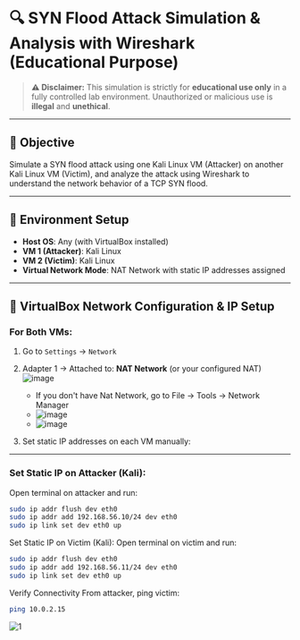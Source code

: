 # 🔍 SYN Flood Attack Simulation & Analysis with Wireshark (Educational Purpose)

> **⚠️ Disclaimer:** This simulation is strictly for **educational use only** in a fully controlled lab environment. Unauthorized or malicious use is **illegal** and **unethical**.

---

## 🎯 Objective

Simulate a SYN flood attack using one Kali Linux VM (Attacker) on another Kali Linux VM (Victim), and analyze the attack using Wireshark to understand the network behavior of a TCP SYN flood.

---

## 🧰 Environment Setup

- **Host OS**: Any (with VirtualBox installed)
- **VM 1 (Attacker)**: Kali Linux
- **VM 2 (Victim)**: Kali Linux
- **Virtual Network Mode**: NAT Network with static IP addresses assigned

---

## 🔌 VirtualBox Network Configuration & IP Setup

### For Both VMs:

1. Go to `Settings` → `Network`
2. Adapter 1 → Attached to: **NAT Network** (or your configured NAT) ![image](https://github.com/user-attachments/assets/bd9730bf-e9d4-48e6-ab1a-e449d2753eba)
   * If you don't have Nat Network, go to File -> Tools -> Network Manager
   * ![image](https://github.com/user-attachments/assets/bc560c40-6c65-418b-8333-6edd9baef45f)
   * ![image](https://github.com/user-attachments/assets/258c369e-3615-4509-ad65-eb180c0de2d3)


3. Set static IP addresses on each VM manually:

---

### Set Static IP on Attacker (Kali):

Open terminal on attacker and run:

```bash
sudo ip addr flush dev eth0
sudo ip addr add 192.168.56.10/24 dev eth0
sudo ip link set dev eth0 up
```
Set Static IP on Victim (Kali):
Open terminal on victim and run:
```bash
sudo ip addr flush dev eth0
sudo ip addr add 192.168.56.11/24 dev eth0
sudo ip link set dev eth0 up
```
Verify Connectivity
From attacker, ping victim:
```bash
ping 10.0.2.15
```
![1](https://github.com/user-attachments/assets/fafe039b-40dc-4e2c-a585-b5ba62c63eb1)

